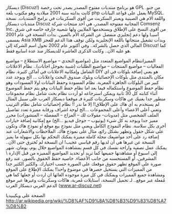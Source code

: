 ديسكاز (Discuz!) هو برنامج منتديات مفتوح المصدر يصدر تحت رخصة GPL من جنو. كانت بدايته سنة 2001 ميلادية وهو مكتوب بلغة php يعمل على قواعد البيانات MySQL. واللغة الام هي الصينية ويعبتر السكربت من أقوى السكربتات في برامج المنتديات.
نسخة منتديات ديسكاز Discuz المجانية مفتوحة المصدر، هي أحد منتجات شركة Comsenz Inc، من أقوى النسخ على الإطلاق ويستخدمها الملايين ولها شعبية جارفه خاصه في شرق آسيـا ولها دعم إنجليزي منفصل عن الشركة الأم بالصين.
بدأت النسخة في عام 2001 بمسمى Asia XMB وبدأت تشغيل منتجاتها باللغة الإنجليزية ولكن توقف هذا الدعم للعجز المالي الذي حصل بالشركة.. وفي أكتوبر عام 2002 تحول اسم الشركة إلى Discuz! كما هو عليه الآن.. وكانت الذكرى العاشرة للديسكاز منذ عدة اسابيع فقط.

المميزاتنظام المواضيع المتعدد مثل (مواضيع التحدي – مواضيع الاستطلاع – مواضيع الفعاليات – مواضيع المنتجات – مواضيع الطلبات (شبية بجوجل اجابات)..
نظام الاعلانات الشامل وإمكانية الاعلانات في أماكن كثيرة.
نظام DIY هو يعني إضافة بلوكات في اي مكان بالمنتدى مثل بلوكات الإحصائيات وبلوك صندوق البحث واعلانات … الخ ويوجد عدد كبير من البلوكات الجاهزة المعربة.
نظام المسودة وحفظ البيانات اولا المسودات وهو نظام حفظ الموضوع واستكماله فيما بعد اما نظام حفظ البيانات وهو يتم حفظ الموضوع أثناء كتابته كل 30 ثانية ويمكن استرجاعه لو أردت
نظام بحث شامل
نظام مجموعات متطور جدا يغنيك عن هاكات وسكربتات كثيرة فـ موقعنا ديسكاز العرب على سبيل المثال لم يستخدم به أي هاك على
الإطلاق!! إلا ما ندر !!
نظام إحصائيات شامل
نظام الترتيب وتعني أعلى الاعضاء وأعلى المجموعات …الخ
لوحة اشراف ورقابة مميزة
تعدد تفاصيل الملف الشخصي مثل (مدونات- مقولات لك – المزاج – المفضلة – المنشورات) محرر مميز جدا ويوجد به كل شيء (يوتيوب – جوجل فيديو …الخ) مع إمكانية إضافة خيارات أخرى بكل سلاسة.
نظام النموذج الكامل ويعني مثل نموذج بيع موقع أو نموذج هاك وتكون على شكل حقول وتظهر بشكل رائع، مثال على نموذج هاك.
الملاحظات والاشعارات عند إضافة رد على أحد مواضيعك مجلة كاملة مميزة يمكنك التحكم بها بكل سهولة ما يميز النسخة عن غيرها هي أن لديها رقم قياسي عجيب! ان النسخة لم تُخترق حتى الآن.. يمكنك عمل تصفية واراحة نفسك في كل قسم بمشاهدة المواضيع خلال يوم، يومان، شهر إلى اسبوع أو مشاهدتها جميعها كما تريد أو تحديد المواضيع المميزه من قبل الإدارة \ المشرفين، أو المستحسنه من جانب الأعضاء. خاصية حفظ الحقوق بالصور، عند رفع صورة على الموقع تظهر حقوق موقعك على الصورة حسب اختيارك.
والكثير الكثير جدا من المميزات التي يستحيل حصرها في موضوع واحد!! يمكنك الإطلاع على الموقع ومشاهدة جميع المميزات ويمكنك في كل ميزة موجوده الغائها ان اردت أو جعلها كما هي مُفعلة عبر موقع..
لـ تحميل النسخة، استايلات مُعربة، هاكات وسكربتات وغيرها عبر موقع الدعم العربي ديسكاز العرب (www.ar-discuz.net)

الصفحة على ويكيبيديا
http://ar.wikipedia.org/wiki/%D8%AF%D9%8A%D8%B3%D9%83%D8%A7%D8%B2
